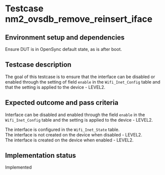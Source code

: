 # Testcase nm2_ovsdb_remove_reinsert_iface

## Environment setup and dependencies

Ensure DUT is in OpenSync default state, as is after boot.

## Testcase description

The goal of this testcase is to ensure that the interface can be disabled or enabled through the setting of field
`enable` in the `Wifi_Inet_Config` table and that the setting is applied to the device - LEVEL2.

## Expected outcome and pass criteria

Interface can be disabled and enabled through the field `enable` in the `Wifi_Inet_Config` table and the setting is
applied to the device - LEVEL2.

The interface is configured in the `Wifi_Inet_State` table.\
The interface is not created on the device when disabled -
LEVEL2.\
The interface is created on the device when enabled - LEVEL2.

## Implementation status

Implemented
